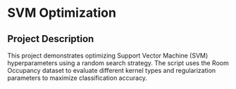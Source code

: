 # SVM Optimization 

## Project Description
This project demonstrates optimizing Support Vector Machine (SVM) hyperparameters using a random search strategy. The script uses the Room Occupancy dataset to evaluate different kernel types and regularization parameters to maximize classification accuracy.
